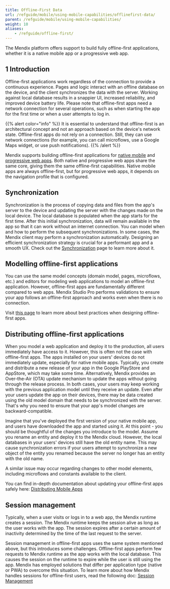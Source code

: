 ```yaml
---
title: Offline-First Data
url: /refguide/mobile/using-mobile-capabilities/offlinefirst-data/
parent: /refguide/mobile/using-mobile-capabilities/
weight: 10
aliases:
    - /refguide/offline-first/
---
```


The Mendix platform offers support to build fully offline-first applications, whether it is a native mobile app or a progressive web app.

## 1 Introduction

Offline-first applications work regardless of the connection to provide a continuous experience. Pages and logic interact with an offline database on the device, and the client synchronizes the data with the server. Working against local database results in a snappier UI, increased reliability, and improved device battery life. Please note that offline-first apps need a network connection for several operations, such as when starting the app for the first time or when a user attempts to log in.

{{% alert color="info" %}}
It is essential to understand that offline-first is an architectural concept and not an approach based on the device's network state. Offline-first apps do not rely on a connection. Still, they can use network connections (for example, you can call microflows, use a Google Maps widget, or use push notifications).
{{% /alert %}}

Mendix supports building offline-first applications for [native mobile](/refguide/native-mobile/) and [progressive web apps](/refguide/mobile/introduction-to-mobile-technologies/progressive-web-app/). Both native and progressive web apps share the same core, giving them the same offline-first capabilities. Native mobile apps are always offline-first, but for progressive web apps, it depends on the navigation profile that is configured.

## Synchronization

Synchronization is the process of copying data and files from the app's server to the device and updating the server with the changes made on the local device. The local database is populated when the app starts for the first time. After this initial synchronization, data will remain available in the app so that it can work without an internet connection. You can model when and how to perform the subsequent synchronizations. In some cases, the Mendix client may perform a synchronization automatically. Designing an efficient synchronization strategy is crucial for a performant app and a smooth UX. Check out the [Synchronization](/synchronization) page to learn more about it.

## Modelling offline-first applications

You can use the same model concepts (domain model, pages, microflows, etc.) and editors for modeling web applications to model an offline-first application. However, offline-first apps are fundamentally different compared to web apps. Mendix Studio Pro performs validations to ensure your app follows an offline-first approach and works even when there is no connection.

Visit [this page](best-practices) to learn more about best practices when designing offline-first apps.

## Distributing offline-first applications 

When you model a web application and deploy it to the production, all users immediately have access to it. However, this is often not the case with offline-first apps. The apps installed on your users' devices do not immediately update, especially for native mobile apps. Typically, you create and distribute a new release of your app in the Google PlayStore and AppStore, which may take some time. Alternatively, Mendix provides an Over-the-Air (OTA) update mechanism to update the apps without going through the release process. In both cases, your users may keep working with the previous application model until they receive an update. Even after your users update the app on their devices, there may be data created using the old model domain that needs to be synchronized with the server. That's why you need to ensure that your app's model changes are backward-compatible.

Imagine that you've deployed the first version of your native mobile app, and users have downloaded the app and started using it. At this point - you should be thoughtful of the changes you introduce to the model. Assume you rename an entity and deploy it to the Mendix cloud. However, the local databases in your users' devices still have the old entity name. This may cause synchronization errors if your users attempt to synchronize a new object of the entity you renamed because the server no longer has an entity with the old name.

A similar issue may occur regarding changes to other model elements, including microflows and constants available to the client.

You can find in-depth documentation about updating your offline-first apps safely here: [Distributing Mobile Apps](/refguide/mobile/distributing-mobile-apps/)

## Session management 

Typically, when a user visits or logs in to a web app, the Mendix runtime creates a session. The Mendix runtime keeps the session alive as long as the user works with the app. The session expires after a certain amount of inactivity determined by the time of the last request to the server.

Session management in offline-first apps uses the same system mentioned above, but this introduces some challenges. Offline-first apps perform few requests to Mendix runtime as the app works with the local database. This causes the session on the runtime to expire while the user is still using the app. Mendix has employed solutions that differ per application type (native or PWA) to overcome this situation. To learn more about how Mendix handles sessions for offline-first users, read the following doc: [Session Management](refguide/mobile/offlinefirst-data/session-management)

